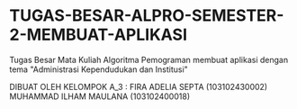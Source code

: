 # TUGAS-BESAR-ALPRO-SEMESTER-2-MEMBUAT-APLIKASI
Tugas Besar Mata Kuliah Algoritma Pemograman membuat aplikasi dengan tema "Administrasi Kependudukan dan Institusi"

DIBUAT OLEH KELOMPOK A_3 :
FIRA ADELIA SEPTA        (103102430002)
MUHAMMAD ILHAM MAULANA   (103102400018)  
